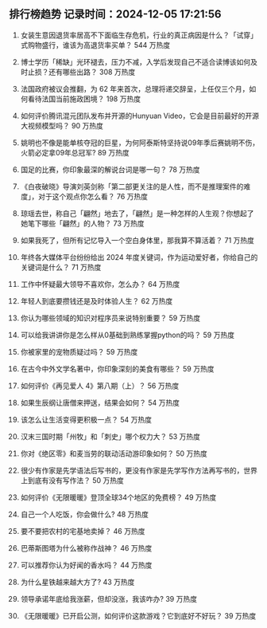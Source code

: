 
## 排行榜趋势 记录时间：2024-12-05 17:21:56
  
  1. 女装生意因退货率居高不下面临生存危机，行业的真正病因是什么？「试穿」式购物盛行，谁该为高退货率买单？ 544 万热度
    
  2. 博士学历「稀缺」光环褪去，压力不减，入学后发现自己不适合读博该如何及时止损？还有哪些出路？ 308 万热度
    
  3. 法国政府被议会推翻，为 62 年来首次，总理将递交辞呈，上任仅三个月，如何看待法国当前施政困境？ 198 万热度
    
  4. 如何评价腾讯混元团队发布并开源的Hunyuan Video，它会是目前最好的开源大视频模型吗？ 90 万热度
    
  5. 姚明也不像是能单核夺冠的巨星，为何阿泰斯特坚持说09年季后赛姚明不伤，火箭必定拿09年总冠军? 89 万热度
    
  6. 国足的比赛，你印象最深的解说台词是哪一句？ 78 万热度
    
  7. 《白夜破晓》导演刘英剑称「第二部更关注的是人性，而不是推理案件的难度」，对于这个观点你怎么看？ 76 万热度
    
  8. 琼瑶去世，称自己「翩然」地去了，「翩然」是一种怎样的人生观？你想起了她笔下哪些「翩然」的人物？ 73 万热度
    
  9. 如果我死了，但所有记忆导入一个空白身体里，那我算不算活着？ 71 万热度
    
  10. 年终各大媒体平台纷纷给出 2024 年度关键词，作为运动爱好者，你给自己的关键词是什么？ 71 万热度
    
  11. 工作中怀疑最大领导不喜欢你，怎么办？ 64 万热度
    
  12. 年轻人到底要攒钱还是及时体验人生？ 62 万热度
    
  13. 你认为哪些领域的知识对程序员来说特别重要？ 59 万热度
    
  14. 可以给我讲讲你是怎么样从0基础到熟练掌握python的吗？ 59 万热度
    
  15. 你被家里的宠物质疑过吗？ 59 万热度
    
  16. 在古今中外文学名著中，你印象深刻的美食有哪些？ 59 万热度
    
  17. 如何评价《再见爱人 4》第八期（上）？ 56 万热度
    
  18. 如果生辰纲让唐僧来押送，结果会如何？ 54 万热度
    
  19. 该怎么让生活变得更积极一点？ 54 万热度
    
  20. 汉末三国时期「州牧」和「刺史」哪个权力大？ 53 万热度
    
  21. 你对《绝区零》和麦当劳的联动活动游印象如何？ 50 万热度
    
  22. 很少有作家是先学语法后写书的，更没有作家是先学写作方法再写书的，世界上到底有没有写作法？ 50 万热度
    
  23. 如何评价《无限暖暖》登顶全球34个地区的免费榜？ 49 万热度
    
  24. 自己一个人吃饭，你会做什么? 48 万热度
    
  25. 要不要把农村的宅基地卖掉？ 46 万热度
    
  26. 巴蒂斯图塔为什么被称作战神？ 46 万热度
    
  27. 可以推荐你认为好闻的香水吗？ 44 万热度
    
  28. 为什么星铁越来越大方了? 43 万热度
    
  29. 领导承诺年底给我涨薪，但却没涨，我该咋办? 39 万热度
    
  30. 《无限暖暖》已开启公测，如何评价这款游戏？它到底好不好玩？ 39 万热度
    